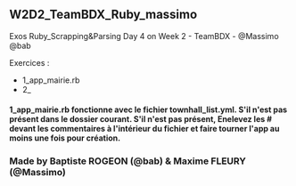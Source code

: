 ## W2D2_TeamBDX_Ruby_massimo
Exos Ruby_Scrapping&Parsing Day 4 on Week 2 - TeamBDX - @Massimo @bab


Exercices :

+ 1_app_mairie.rb
+ 2_

#### 1_app_mairie.rb fonctionne avec le fichier townhall_list.yml. S'il n'est pas présent dans le dossier courant. S'il n'est pas présent, Enelevez les # devant les commentaires à l'intérieur du fichier et faire tourner l'app au moins une fois pour création.

### Made by Baptiste ROGEON (@bab) & Maxime FLEURY (@Massimo)
